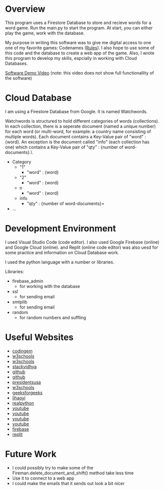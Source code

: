 # Overview

This program uses a Firestore Database to store and recieve words for a word game. Run the main.py to start the program. At start, you can either play the game, work with the database.

My purpose in writing this software was to give me digital access to one one of my favorite games: Codenames ([Rules](https://czechgames.com/files/rules/codenames-rules-en.pdf)). I also hope to use some of this code and the database to create a web app of the game. Also, I wrote this program to develop my skills, espcially in working with Cloud Databases.

[Software Demo Video](https://youtu.be/ALYIkUMC280) (note: this video does not show full functionallity of the software)

# Cloud Database

I am using a Firestore Database from Google. It is named Watchwords.

Watchwords is structured to hold different categories of words (collections). In each collection, there is a seperate document (named a unique number) for each word (or multi-word, for example: a country name consisting of multiple words). Each document contains a Key-Value pair of "word" : {word}. An exception is the document called "info" (each collection has one) which contains a Key-Value pair of "qty" : {number of word-documents}.\
- Category
    - "1"
        - "word" : {word}
    - "2"
        - "word" : {word}
    - n
        - "word" : {word}
    - info
        - "qty" : {number of word-documents}=
- ...


# Development Environment

I used Visual Studio Code (code editor). I also used Google Firebase (online) and Google Cloud (online). and Replit (online code editor) was also uesd for some practice and information on Cloud Database work.

I used the python language with a number or libraries.

Libraries:
- firebase_admin
    - for working with the database
- ssl
    - for sending email
- smtplib
    - for sending email
- random
    - for random numbers and suffling

# Useful Websites

* [codingem](https://www.codingem.com/python-u-in-front-of-a-string/)
* [w3schools](https://www.w3schools.com/python/python_ref_dictionary.asp)
* [w3schools](https://www.w3schools.com/python/python_ref_list.asp)
* [stackvidhya](https://www.stackvidhya.com/check-if-key-exists-in-dictionary-python/)
* [github](https://github.com/Gullesnuffs/Codenames/blob/master/wordlist-eng.txt)
* [github](https://gist.github.com/dariusz-wozniak/656f2f9070b4205c5009716f05c94067)
* [presidentsusa](https://www.presidentsusa.net/listofpresidents.pdf)
* [w3schools](https://www.w3schools.com/python/)
* [geeksforgeeks](https://www.geeksforgeeks.org/pad-or-fill-a-string-by-a-variable-in-python-using-f-string/)
* [lihaoyi](https://www.lihaoyi.com/post/BuildyourownCommandLinewithANSIescapecodes.html)
* [realpython](https://realpython.com/python-send-email/)
* [youtube](https://www.youtube.com/watch?v=v_hR4K4auoQ)
* [youtube](https://www.youtube.com/watch?v=Ofux_4c94FI&list=PLl-K7zZEsYLluG5MCVEzXAQ7ACZBCuZgZ&index=2)
* [youtube](https://www.youtube.com/watch?v=o7d5Zeic63s&list=PLl-K7zZEsYLluG5MCVEzXAQ7ACZBCuZgZ&index=4)
* [youtube](https://www.youtube.com/watch?v=haMOUb3KVSo&list=PLl-K7zZEsYLluG5MCVEzXAQ7ACZBCuZgZ&index=5)
* [firebase](https://firebase.google.com/docs/firestore/)
* [replit](https://replit.com/@cmacbeth)

# Future Work

* I could possibly try to make some of the Fireman.delete_document_and_shift() method take less time
* Use it to connect to a web app
* I could make the emails that it sends out look a bit nicer
